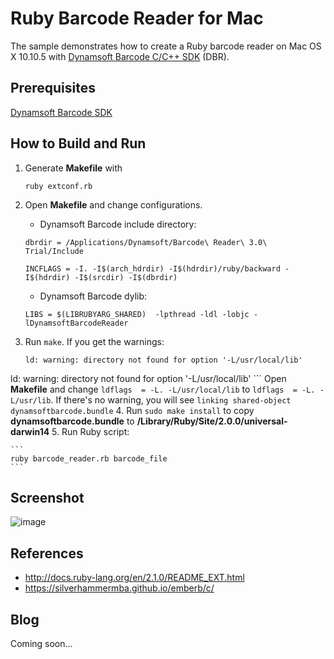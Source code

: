 # Ruby Barcode Reader for Mac
The sample demonstrates how to create a Ruby barcode reader on Mac OS X 10.10.5 with [Dynamsoft Barcode C/C++ SDK][1] (DBR).

Prerequisites
-------------
[Dynamsoft Barcode SDK][2]

How to Build and Run
--------------------
1. Generate **Makefile** with

    ```
    ruby extconf.rb
    ```
2. Open **Makefile** and change configurations.
    * Dynamsoft Barcode include directory:

    ```
    dbrdir = /Applications/Dynamsoft/Barcode\ Reader\ 3.0\ Trial/Include

    INCFLAGS = -I. -I$(arch_hdrdir) -I$(hdrdir)/ruby/backward -I$(hdrdir) -I$(srcdir) -I$(dbrdir)
    ```
    * Dynamsoft Barcode dylib:

    ```
    LIBS = $(LIBRUBYARG_SHARED)  -lpthread -ldl -lobjc -lDynamsoftBarcodeReader

    ```
3. Run ``make``. If you get the warnings:

    ```
    ld: warning: directory not found for option '-L/usr/local/lib'
ld: warning: directory not found for option '-L/usr/local/lib'
    ```
    Open **Makefile** and change ``ldflags  = -L. -L/usr/local/lib`` to ``ldflags  = -L. -L/usr/lib``. If there's no warning, you will see ``linking shared-object dynamsoftbarcode.bundle``
4. Run ``sudo make install`` to copy **dynamsoftbarcode.bundle** to **/Library/Ruby/Site/2.0.0/universal-darwin14**
5. Run Ruby script:

    ```
    ruby barcode_reader.rb barcode_file
    ```

Screenshot
----------
![image](http://www.codepool.biz/wp-content/uploads/2015/10/screenshot.png)

References
----------
* http://docs.ruby-lang.org/en/2.1.0/README_EXT.html
* https://silverhammermba.github.io/emberb/c/

Blog
----
Coming soon...

[1]:http://www.dynamsoft.com/Products/barcode-cpp-api-for-windows.aspx
[2]:http://www.dynamsoft.com/Downloads/Dynamic-Barcode-Reader-Download.aspx
